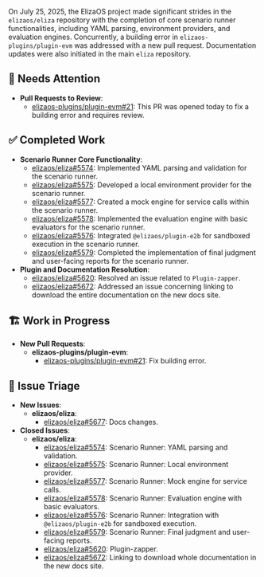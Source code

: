 On July 25, 2025, the ElizaOS project made significant strides in the `elizaos/eliza` repository with the completion of core scenario runner functionalities, including YAML parsing, environment providers, and evaluation engines. Concurrently, a building error in `elizaos-plugins/plugin-evm` was addressed with a new pull request. Documentation updates were also initiated in the main `eliza` repository.

## 🚨 Needs Attention
- **Pull Requests to Review**:
    - [elizaos-plugins/plugin-evm#21](https://github.com/elizaos-plugins/plugin-evm/pull/21): This PR was opened today to fix a building error and requires review.

## ✅ Completed Work
- **Scenario Runner Core Functionality**:
    - [elizaos/eliza#5574](https://github.com/elizaos/eliza/issues/5574): Implemented YAML parsing and validation for the scenario runner.
    - [elizaos/eliza#5575](https://github.com/elizaos/eliza/issues/5575): Developed a local environment provider for the scenario runner.
    - [elizaos/eliza#5577](https://github.com/elizaos/eliza/issues/5577): Created a mock engine for service calls within the scenario runner.
    - [elizaos/eliza#5578](https://github.com/elizaos/eliza/issues/5578): Implemented the evaluation engine with basic evaluators for the scenario runner.
    - [elizaos/eliza#5576](https://github.com/elizaos/eliza/issues/5576): Integrated `@elizaos/plugin-e2b` for sandboxed execution in the scenario runner.
    - [elizaos/eliza#5579](https://github.com/elizaos/eliza/issues/5579): Completed the implementation of final judgment and user-facing reports for the scenario runner.
- **Plugin and Documentation Resolution**:
    - [elizaos/eliza#5620](https://github.zaos/eliza/issues/5620): Resolved an issue related to `Plugin-zapper`.
    - [elizaos/eliza#5672](https://github.com/elizaos/eliza/issues/5672): Addressed an issue concerning linking to download the entire documentation on the new docs site.

## 🏗️ Work in Progress
- **New Pull Requests**:
    - **elizaos-plugins/plugin-evm**:
        - [elizaos-plugins/plugin-evm#21](https://github.com/elizaos-plugins/plugin-evm/pull/21): Fix building error.

## 🐞 Issue Triage
- **New Issues**:
    - **elizaos/eliza**:
        - [elizaos/eliza#5677](https://github.com/elizaos/eliza/issues/5677): Docs changes.
- **Closed Issues**:
    - **elizaos/eliza**:
        - [elizaos/eliza#5574](https://github.com/elizaos/eliza/issues/5574): Scenario Runner: YAML parsing and validation.
        - [elizaos/eliza#5575](https://github.com/elizaos/eliza/issues/5575): Scenario Runner: Local environment provider.
        - [elizaos/eliza#5577](https://github.com/elizaos/eliza/issues/5577): Scenario Runner: Mock engine for service calls.
        - [elizaos/eliza#5578](https://github.com/elizaos/eliza/issues/5578): Scenario Runner: Evaluation engine with basic evaluators.
        - [elizaos/eliza#5576](https://github.com/elizaos/eliza/issues/5576): Scenario Runner: Integration with `@elizaos/plugin-e2b` for sandboxed execution.
        - [elizaos/eliza#5579](https://github.com/elizaos/eliza/issues/5579): Scenario Runner: Final judgment and user-facing reports.
        - [elizaos/eliza#5620](https://github.com/elizaos/eliza/issues/5620): Plugin-zapper.
        - [elizaos/eliza#5672](https://github.com/elizaos/eliza/issues/5672): Linking to download whole documentation in the new docs site.